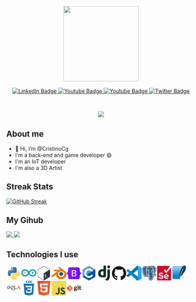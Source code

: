 <p align="center">
  <img width="200" height="200"src="https://user-images.githubusercontent.com/75927703/208296377-bf84cd5b-4af5-43ad-9114-daf6ded96f16.png"/>
  </p>
  
<p id="badges" align="center">
  <a href="https://www.linkedin.com/in/cristino-canga-799a4b200/" target="_blank">
    <img src="https://img.shields.io/badge/LinkedIn-blue?style=for-the-badge&logo=linkedin&logoColor=white" alt="LinkedIn Badge"/>
  </a>
 
  
  <a href="https://www.youtube.com/@cgstuffstudio" target="_blank">
    <img src="https://img.shields.io/badge/YouTube-red?style=for-the-badge&logo=youtube&logoColor=white&label=GameDev" alt="Youtube Badge"/>
  </a>
  <a href="https://www.youtube.com/@cgsnakedev">
    <img src="https://img.shields.io/badge/YouTube-red?style=for-the-badge&logo=youtube&logoColor=white&label=Programming" alt="Youtube Badge"/>
  </a>
  
  <a href="https://twitter.com/Cristino_Cg7" target="_blank">
    <img src="https://img.shields.io/badge/Twitter-blue?style=for-the-badge&logo=twitter&logoColor=white" alt="Twitter Badge"/>
  </a>
</p>

<br>
<p align="center"><img src="https://media2.giphy.com/media/u2pmTWUi0MXjyrMaVj/giphy.gif?cid=ecf05e47li4s4jlfprcfch9py4lx755qdh2r7cyc1ffsek3e&rid=giphy.gif&ct=g" /></p>

## About me
- 👋 Hi, I’m @CristinoCg
- I'm a back-end and game developer :smile:
- I'm an IoT developer
- I'm also a 3D Artist

## Streak Stats
[![GitHub Streak](https://github-readme-streak-stats.herokuapp.com?user=CristinoCg&theme=dracula&hide_border=true&locale=pt-br&date_format=j%20M%5B%20Y%5D)](https://git.io/streak-stats)
## My Gihub
<a href="https://github.com/CristinoCg/">
<img height="180em" src="https://github-readme-stats.vercel.app/api?username=CristinoCg&theme=dracula&show_icons=true"/>
<img height="180em" src="https://github-readme-stats.vercel.app/api/top-langs/?username=CristinoCg&layout=compact&theme=dracula"/>
</a> 

## Technologies I use
<div style="display:flex; flex-wrap:wrap">  
  <img src="https://github.com/devicons/devicon/blob/master/icons/python/python-original.svg"  title="CSS3" alt="CSS" width="40" height="40"/>
  <img src="https://github.com/devicons/devicon/blob/master/icons/arduino/arduino-original.svg"  title="CSS3" alt="CSS" width="40" height="40"/>
  <img src="https://github.com/devicons/devicon/blob/master/icons/bash/bash-original.svg"  title="CSS3" alt="CSS" width="40" height="40"/>
  <img src="https://github.com/devicons/devicon/blob/master/icons/blender/blender-original.svg"  title="CSS3" alt="CSS" width="40" height="40"/>
  <img src="https://github.com/devicons/devicon/blob/master/icons/bootstrap/bootstrap-original.svg"  title="CSS3" alt="CSS" width="40" height="40"/>
  <img src="https://github.com/devicons/devicon/blob/master/icons/c/c-original.svg"  title="CSS3" alt="CSS" width="40" height="40"/>
  <img src="https://github.com/devicons/devicon/blob/master/icons/django/django-plain.svg"  title="CSS3" alt="CSS" width="40" height="40"/>
  <img src="https://github.com/devicons/devicon/blob/master/icons/github/github-original.svg"  title="CSS3" alt="CSS" width="40" height="40"/>
  <img src="https://github.com/devicons/devicon/blob/master/icons/vscode/vscode-original.svg"  title="CSS3" alt="CSS" width="40" height="40"/>
  <img src="https://github.com/devicons/devicon/blob/master/icons/postgresql/postgresql-original.svg"  title="CSS3" alt="CSS" width="40" height="40"/>
  <img src="https://github.com/devicons/devicon/blob/master/icons/selenium/selenium-original.svg"  title="CSS3" alt="CSS" width="40" height="40"/>
  <img src="https://github.com/devicons/devicon/blob/master/icons/sqlite/sqlite-original.svg"  title="CSS3" alt="CSS" width="40" height="40"/>
  <img src="https://github.com/devicons/devicon/blob/master/icons/sqlalchemy/sqlalchemy-original.svg"  title="CSS3" alt="CSS" width="40" height="40"/>
  <img src="https://github.com/devicons/devicon/blob/master/icons/css3/css3-plain-wordmark.svg"  title="CSS3" alt="CSS" width="40" height="40"/>
  <img src="https://github.com/devicons/devicon/blob/master/icons/html5/html5-original.svg" title="HTML5" alt="HTML" width="40" height="40"/>
  <img src="https://github.com/devicons/devicon/blob/master/icons/javascript/javascript-original.svg" title="JavaScript" alt="JavaScript" width="40" height="40"/>
  <img src="https://github.com/devicons/devicon/blob/master/icons/git/git-original-wordmark.svg" title="Git" **alt="Git" width="40" height="40"/>
  
  
  
  
  
  
  
  
  
  
  
  
  
  
</div>
<!---
CristinoCg/CristinoCg is a ✨ special ✨ repository because its `README.md` (this file) appears on your GitHub profile.
You can click the Preview link to take a look at your changes.
--->

